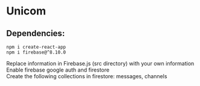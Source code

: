 # Unicom

## Dependencies:
```
npm i create-react-app
npm i firebase@^8.10.0
```
Replace information in Firebase.js (src directory) with your own information\
Enable firebase google auth and firestore\
Create the following collections in firestore: messages, channels
